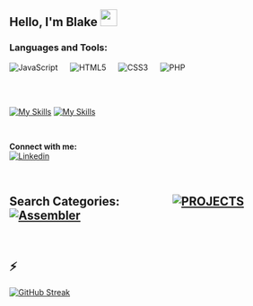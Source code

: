 ## Hello, I'm Blake    <img src="https://media.giphy.com/media/m0dmKBkncVETJv2h0S/giphy.gif" width="30px"><br> 

### Languages and Tools:<br>

![JavaScript](https://img.shields.io/badge/javascript-%23323330.svg?style=for-the-badge&logo=javascript&logoColor=%23F7DF1E) &emsp; ![HTML5](https://img.shields.io/badge/html5-%23E34F26.svg?style=for-the-badge&logo=html5&logoColor=white) &emsp; ![CSS3](https://img.shields.io/badge/css3-%231572B6.svg?style=for-the-badge&logo=css3&logoColor=white) &emsp; ![PHP](https://img.shields.io/badge/php-%23777BB4.svg?style=for-the-badge&logo=php&logoColor=white)

<br><br>


[![My Skills](https://skillicons.dev/icons?i=html,css,sass,bootstrap,tailwind,styledcomponents,js,react,redux,php,laravel,mysql,nodejs,express,mongo,mongoose)](https://github.com/blakejohns5)
[![My Skills](https://skillicons.dev/icons?i=git,firebase,vite,figma,linux)](https://github.com/blakejohns5)



<br>

**Connect with me:**<br>
[![Linkedin](https://img.shields.io/badge/LinkedIn-0077B5?style=for-the-badge&logo=linkedin&logoColor=white)](https://www.linkedin.com/in/blakejohns5/)

<br>

## Search Categories: &emsp;&emsp;&emsp;&emsp; <a href="https://github.com/stars/blakejohns5/lists/projects">![PROJECTS](https://img.shields.io/badge/-PROJECTS-brightgreen?style=for-the-badge&logoWidth=200)</a> &emsp;&emsp; <a href="https://github.com/stars/blakejohns5/lists/assembler">![Assembler](https://img.shields.io/badge/-Assembler%20Institute%20of%20Technology-red?style=for-the-badge&ogoWidth=600)</a> 

<br>

## ⚡
[![GitHub Streak](https://streak-stats.demolab.com?user=blakejohns5&theme=vue-dark&border_radius=3&date_format=j%2Fn%5B%2FY%5D)](https://git.io/streak-stats)


<!--
**blakejohns5/blakejohns5** is a ✨ _special_ ✨ repository because its `README.md` (this file) appears on your GitHub profile.

Here are some ideas to get you started:

- 🔭 I’m currently working on ...
- 🌱 I’m currently learning ...
- 👯 I’m looking to collaborate on ...
- 🤔 I’m looking for help with ...
- 💬 Ask me about ...
- 📫 How to reach me: ...
- 😄 Pronouns: ...
- ⚡ Fun fact: ...
-->
